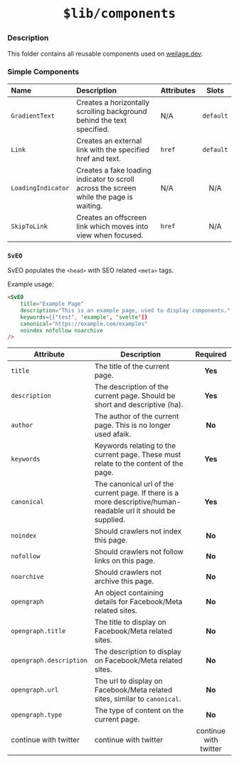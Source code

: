 <h1 align="center"><pre>$lib/components</pre></h1>

### Description
This folder contains all reusable components used on [weilage.dev](https://weilage.dev).

### Simple Components
| Name  | Description | Attributes | Slots |
| :---  | :---        |    :---   | :---: |
| `GradientText` | Creates a horizontally scrolling background behind the text specified. | N/A | `default` |
| `Link` | Creates an external link with the specified href and text. | `href` | `default` |
| `LoadingIndicator` | Creates a fake loading indicator to scroll across the screen while the page is waiting. | N/A | N/A |
| `SkipToLink` | Creates an offscreen link which moves into view when focused. | `href` | N/A |

### `SvEO`
SvEO populates the `<head>` with SEO related `<meta>` tags.

Example usage:
```html
<SvEO
    title="Example Page"
    description="This is an example page, used to display components."
    keywords={['test', 'example', 'svelte']}
    canonical="https://example.com/examples"
    noindex nofollow noarchive
/>
```
| Attribute | Description | Required |
| --- | --- | :---: |
| `title` | The title of the current page. | **Yes** |
| `description` | The description of the current page. Should be short and descriptive (ha). | **Yes** |
| `author` | The author of the current page. This is no longer used afaik. | **No** |
| `keywords` | Keywords relating to the current page. These must relate to the content of the page. | **Yes** |
| `canonical` | The canonical url of the current page. If there is a more descriptive/human-readable url it should be supplied. | **Yes** |
| `noindex` | Should crawlers not index this page. | **No** |
| `nofollow` | Should crawlers not follow links on this page. | **No** |
| `noarchive` | Should crawlers not archive this page. | **No** |
| `opengraph` | An object containing details for Facebook/Meta related sites. | **No** |
| `opengraph.title` | The title to display on Facebook/Meta related sites. | **No** |
| `opengraph.description` | The description to display on Facebook/Meta related sites. | **No** |
| `opengraph.url` | The url to display on Facebook/Meta related sites, similar to `canonical`. | **No** |
| `opengraph.type` | The type of content on the current page. | **No** |
| continue with twitter | continue with twitter | continue with twitter |